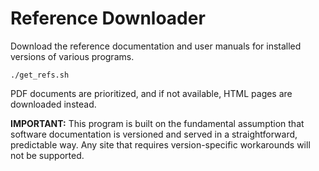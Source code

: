 # Reference Downloader

Download the reference documentation and user manuals for installed versions of
various programs.

```
./get_refs.sh
```

PDF documents are prioritized, and if not available, HTML pages are downloaded
instead.

**IMPORTANT:** This program is built on the fundamental assumption that software
documentation is versioned and served in a straightforward, predictable way. Any
site that requires version-specific workarounds will not be supported.
